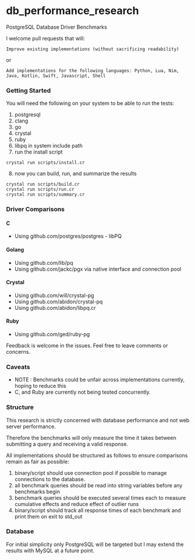 # db_performance_research
PostgreSQL Database Driver Benchmarks

I welcome pull requests that will:

`Improve existing implementations (without sacrificing readability)`

or

`Add implementations for the following languages:
Python, Lua, Nim, Java, Kotlin, Swift, Javascript, Shell`

### Getting Started

You will need the following on your system to be able to run the tests:

1. postgresql
2. clang
3. go
4. crystal
5. ruby
6. libpq in system include path
7. run the install script
```
crystal run scripts/install.cr
```
8. now you can build, run, and summarize the results
```
crystal run scripts/build.cr
crystal run scripts/run.cr
crystal run scripts/summary.cr
```


### Driver Comparisons

#### C
- Using github.com/postgres/postgres - libPQ

#### Golang
- Using github.com/lib/pq
- Using github.com/jackc/pgx via native interface and connection pool

#### Crystal
- Using github.com/will/crystal-pg
- Using github.com/abidon/crystal-pq
- Using github.com/abidon/libpq.cr

#### Ruby 
- Using github.com/ged/ruby-pg


Feedback is welcome in the issues. Feel free to leave comments or concerns.

### Caveats
- NOTE : Benchmarks could be unfair across implementations currently, hoping to reduce this
- C, and Ruby are currently not being tested concurrently.


### Structure

This research is strictly concerned with database performance and not web server performance.

Therefore the benchmarks will only measure the time it takes between submitting a query and receiving a valid response.

All implementations should be structured as follows to ensure comparisons remain as fair as possible:

1. binary/script should use connection pool if possible to manage connections to the database.
2. all benchmark queries should be read into string variables before any benchmarks begin
3. benchmark queries should be executed several times each to measure cumulative effects and reduce effect of outlier runs
4. binary/script should track all response times of each benchmark and print them on exit to std_out

### Database

For initial simplicity only PostgreSQL will be targeted but I may extend the results with MySQL at a future point.




